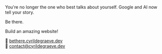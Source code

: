 You're no longer the one who best talks about yourself. Google and AI now tell your story.

Be there.

Build an amazing website!

🚀 [bethere.cyrildegraeve.dev](bethere.cyrildegraeve.dev)<br/>
📝 contact@cyrildegraeve.dev

